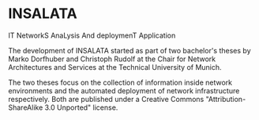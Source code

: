 # INSALATA
IT NetworkS AnaLysis And deploymenT Application

The development of INSALATA started as part of two bachelor's theses by Marko Dorfhuber and Christoph Rudolf at the Chair for Network Architectures and Services at the Technical University of Munich.

The two theses focus on the collection of information inside network environments and the automated deployment of network infrastructure respectively. Both are published under a Creative Commons "Attribution-ShareAlike 3.0 Unported" license.
